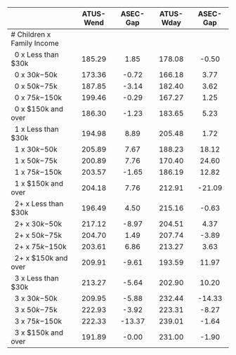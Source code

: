 
|                      |    ATUS-Wend |     ASEC-Gap |    ATUS-Wday |     ASEC-Gap |
| -------------------- | :----------: | :----------: | :----------: | :----------: |
| # Children x Family Income |              |              |              |              |
| &nbsp;&nbsp;0 x Less than $30k |       185.29 |         1.85 |       178.08 |        -0.50 |
| &nbsp;&nbsp;0 x $30k-$50k |       173.36 |        -0.72 |       166.18 |         3.77 |
| &nbsp;&nbsp;0 x $50k-$75k |       187.85 |        -3.14 |       182.40 |         3.62 |
| &nbsp;&nbsp;0 x $75k-$150k |       199.46 |        -0.29 |       167.27 |         1.25 |
| &nbsp;&nbsp;0 x $150k and over |       186.30 |        -1.23 |       183.65 |         5.23 |
| &nbsp;&nbsp;1 x Less than $30k |       194.98 |         8.89 |       205.48 |         1.72 |
| &nbsp;&nbsp;1 x $30k-$50k |       205.89 |         7.67 |       188.23 |        18.12 |
| &nbsp;&nbsp;1 x $50k-$75k |       200.89 |         7.76 |       170.40 |        24.60 |
| &nbsp;&nbsp;1 x $75k-$150k |       203.57 |        -1.65 |       186.19 |        12.82 |
| &nbsp;&nbsp;1 x $150k and over |       204.18 |         7.76 |       212.91 |       -21.09 |
| &nbsp;&nbsp;2+ x Less than $30k |       196.49 |         4.50 |       215.16 |        -0.63 |
| &nbsp;&nbsp;2+ x $30k-$50k |       217.12 |        -8.97 |       204.51 |         4.37 |
| &nbsp;&nbsp;2+ x $50k-$75k |       204.70 |         1.49 |       207.74 |        -3.89 |
| &nbsp;&nbsp;2+ x $75k-$150k |       203.61 |         6.86 |       213.27 |         3.63 |
| &nbsp;&nbsp;2+ x $150k and over |       209.91 |        -9.61 |       193.59 |        11.97 |
| &nbsp;&nbsp;3 x Less than $30k |       213.27 |        -5.64 |       202.90 |        10.20 |
| &nbsp;&nbsp;3 x $30k-$50k |       209.95 |        -5.88 |       232.44 |       -14.33 |
| &nbsp;&nbsp;3 x $50k-$75k |       222.93 |        -3.92 |       223.31 |        -8.27 |
| &nbsp;&nbsp;3 x $75k-$150k |       222.33 |       -13.37 |       239.01 |        -1.64 |
| &nbsp;&nbsp;3 x $150k and over |       191.89 |        -0.00 |       231.00 |        -1.90 |

